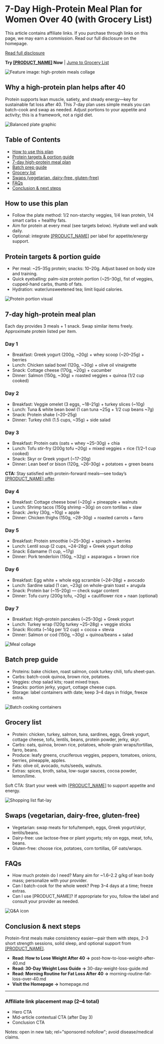 # 7-Day High-Protein Meal Plan for Women Over 40 (with Grocery List)

This article contains affiliate links. If you purchase through links on this page, we may earn a commission. Read our full disclosure on the homepage.

[Read full disclosure](homepage.md#affiliate-disclosure)

**Try <a href="[AFFILIATE_LINK]" target="_blank" rel="sponsored nofollow">[PRODUCT_NAME]</a> Now**  |  [Jump to Grocery List](#grocery-list)

![Feature image: high-protein meals collage](meal-plan-hero.webp "High-protein meal plan for women over 40")

## Why a high-protein plan helps after 40
Protein supports lean muscle, satiety, and steady energy—key for sustainable fat loss after 40. This 7-day plan uses simple meals you can batch-cook and swap as needed. Adjust portions to your appetite and activity; this is a framework, not a rigid diet.

![Balanced plate graphic](plate-method.webp "Protein-forward balanced plate method")

## Table of Contents
- [How to use this plan](#how-to-use-this-plan)
- [Protein targets & portion guide](#protein-targets--portion-guide)
- [7-day high-protein meal plan](#7-day-high-protein-meal-plan)
- [Batch prep guide](#batch-prep-guide)
- [Grocery list](#grocery-list)
- [Swaps (vegetarian, dairy-free, gluten-free)](#swaps-vegetarian-dairy-free-gluten-free)
- [FAQs](#faqs)
- [Conclusion & next steps](#conclusion--next-steps)

## How to use this plan
- Follow the plate method: 1/2 non-starchy veggies, 1/4 lean protein, 1/4 smart carbs + healthy fats.
- Aim for protein at every meal (see targets below). Hydrate well and walk daily.
- Optional: integrate <a href="[AFFILIATE_LINK]" target="_blank" rel="sponsored nofollow">[PRODUCT_NAME]</a> per label for appetite/energy support.

## Protein targets & portion guide
- Per meal: ~25–35g protein; snacks: 10–20g. Adjust based on body size and training.
- Quick eyeballing: palm-size protein portion (~25–30g), fist of veggies, cupped-hand carbs, thumb of fats.
- Hydration: water/unsweetened tea; limit liquid calories.

![Protein portion visual](protein-portion.webp "Hand-size portion guide for protein and carbs")

## 7-day high-protein meal plan
Each day provides 3 meals + 1 snack. Swap similar items freely. Approximate protein listed per item.

### Day 1
- Breakfast: Greek yogurt (200g, ~20g) + whey scoop (~20–25g) + berries
- Lunch: Chicken salad bowl (120g, ~30g) + olive oil vinaigrette
- Snack: Cottage cheese (170g, ~20g) + cucumber
- Dinner: Salmon (150g, ~30g) + roasted veggies + quinoa (1/2 cup cooked)

### Day 2
- Breakfast: Veggie omelet (3 eggs, ~18–21g) + turkey slices (~10g)
- Lunch: Tuna & white bean bowl (1 can tuna ~25g + 1/2 cup beans ~7g)
- Snack: Protein shake (~20–25g)
- Dinner: Turkey chili (1.5 cups, ~35g) + side salad

### Day 3
- Breakfast: Protein oats (oats + whey ~25–30g) + chia
- Lunch: Tofu stir-fry (200g tofu ~20g) + mixed veggies + rice (1/2–1 cup cooked)
- Snack: Skyr or Greek yogurt (~17–20g)
- Dinner: Lean beef or bison (120g, ~26–30g) + potatoes + green beans

**CTA:** Stay satisfied with protein-forward meals—see today’s <a href="[AFFILIATE_LINK]" target="_blank" rel="sponsored nofollow">[PRODUCT_NAME] offer</a>.

### Day 4
- Breakfast: Cottage cheese bowl (~20g) + pineapple + walnuts
- Lunch: Shrimp tacos (150g shrimp ~30g) on corn tortillas + slaw
- Snack: Jerky (30g, ~10g) + apple
- Dinner: Chicken thighs (150g, ~28–30g) + roasted carrots + farro

### Day 5
- Breakfast: Protein smoothie (~25–30g) + spinach + berries
- Lunch: Lentil soup (2 cups, ~24–28g) + Greek yogurt dollop
- Snack: Edamame (1 cup, ~17g)
- Dinner: Pork tenderloin (150g, ~32g) + asparagus + brown rice

### Day 6
- Breakfast: Egg white + whole egg scramble (~24–28g) + avocado
- Lunch: Sardine salad (1 can, ~23g) on whole-grain toast + arugula
- Snack: Protein bar (~15–20g) — check sugar content
- Dinner: Tofu curry (200g tofu, ~20g) + cauliflower rice + naan (optional)

### Day 7
- Breakfast: High-protein pancakes (~25–30g) + Greek yogurt
- Lunch: Turkey wrap (120g turkey ~25–28g) + veggie sticks
- Snack: Ricotta (~14g per 1/2 cup) + cocoa + stevia
- Dinner: Salmon or cod (150g, ~30g) + quinoa/beans + salad

![Meal collage](meals-collage.webp "Protein-forward meal ideas")

## Batch prep guide
- Proteins: bake chicken, roast salmon, cook turkey chili, tofu sheet-pan.
- Carbs: batch-cook quinoa, brown rice, potatoes.
- Veggies: chop salad kits; roast mixed trays.
- Snacks: portion jerky, yogurt, cottage cheese cups.
- Storage: label containers with date; keep 3–4 days in fridge, freeze extra.

![Batch cooking containers](batch-cook.webp "Batch cooking proteins and veggies")

## Grocery list
- Protein: chicken, turkey, salmon, tuna, sardines, eggs, Greek yogurt, cottage cheese, tofu, lentils, beans, protein powder, jerky, skyr.
- Carbs: oats, quinoa, brown rice, potatoes, whole-grain wraps/tortillas, farro, beans.
- Produce: leafy greens, cruciferous veggies, peppers, tomatoes, onions, berries, pineapple, apples.
- Fats: olive oil, avocado, nuts/seeds, walnuts.
- Extras: spices, broth, salsa, low-sugar sauces, cocoa powder, lemon/lime.

Soft CTA: Start your week with <a href="[AFFILIATE_LINK]" target="_blank" rel="sponsored nofollow">[PRODUCT_NAME]</a> to support appetite and energy.

![Shopping list flat-lay](shopping.webp "Budget-friendly high-protein shopping list")

## Swaps (vegetarian, dairy-free, gluten-free)
- Vegetarian: swap meats for tofu/tempeh, eggs, Greek yogurt/skyr, lentils/beans.
- Dairy-free: use lactose-free or plant yogurts; rely on eggs, meat, tofu, beans.
- Gluten-free: choose rice, potatoes, corn tortillas, GF oats/wraps.

## FAQs
- How much protein do I need? Many aim for ~1.6–2.2 g/kg of lean body mass; personalize with your provider.
- Can I batch-cook for the whole week? Prep 3–4 days at a time; freeze extras.
- Can I use [PRODUCT_NAME]? If appropriate for you, follow the label and consult your provider as needed.

![Q&A icon](faq.webp "Meal plan FAQs")

## Conclusion & next steps
Protein-first meals make consistency easier—pair them with steps, 2–3 short strength sessions, solid sleep, and optional support from <a href="[AFFILIATE_LINK]" target="_blank" rel="sponsored nofollow">[PRODUCT_NAME]</a>.

- **Read: How to Lose Weight After 40 →** post-how-to-lose-weight-after-40.md
- **Read: 30-Day Weight Loss Guide →** 30-day-weight-loss-guide.md
- **Read: Morning Routine for Fat Loss After 40 →** morning-routine-fat-loss-over-40.md
- **Visit the Homepage →** homepage.md

---

### Affiliate link placement map (2–4 total)
- Hero CTA
- Mid-article contextual CTA (after Day 3)
- Conclusion CTA

Notes: open in new tab; rel="sponsored nofollow"; avoid disease/medical claims.
